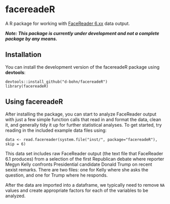 # facereadeR
A R package for working with [FaceReader 6.xx](http://www.noldus.com/human-behavior-research/products/facereader) data output.

***Note: This package is currently under development and not a complete package by any means.***

## Installation

You can install the development version of the facereadeR package using **devtools**:

    devtools::install_github("d-bohn/facereadeR")
    library(facereadeR)

## Using facereadeR

After installing the package, you can start to analyze FaceReader output with just a few simple function calls that read in 
and format the data, clean it, and generally tidy it up for further statistical analyses. To get started, try reading in the
included example data files using:

    data <- read.facereader(system.file("inst/", package="facereadeR"), skip = 6)

This data set includes raw FaceReader output (the text file that FaceReader 6.1 produces) from a selection of the first
Republican debate where reporter Megyn Kelly confronts Presidential candidate Donald Trump on recent sexist remarks. There are two files: one for Kelly where she asks the question, and one for Trump where he responds.

After the data are imported into a dataframe, we typically need to remove ``NA`` values and create appropriate factors for
each of the variables to be analyzed.
